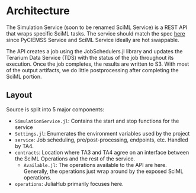 # Architecture

The Simulation Service (soon to be renamed SciML Service) is a REST API that wraps
specific SciML tasks. The service should match the spec [here](https://github.com/DARPA-ASKEM/simulation-api-spec)
since PyCIEMSS Service and SciML Service ideally are hot swappable.

The API creates a job using the JobSchedulers.jl library and updates the Terarium Data Service (TDS) with the status 
of the job throughout its execution. Once the job completes, the results are written to S3. With most of the output artifacts, we do little postprocessing
after completing the SciML portion.

## Layout

Source is split into 5 major components:
- `SimulationService.jl`: Contains the start and stop functions for the service
- `Settings.jl`: Enumerates the environment variables used by the project
- `service`: Job scheduling, pre/post-processing, endpoints, etc. Handled by TA4. 
- `contracts`: Location where TA3 and TA4 agree on an interface between the SciML Operations and the rest of the service. 
  - `Available.jl`: The operations available to the API are here. Generally, the operations just wrap around by the exposed SciML
                    operations. 
- `operations`: JuliaHub primarily focuses here.